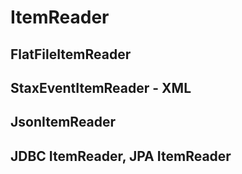 
# ItemReader
## FlatFileItemReader
## StaxEventItemReader - XML
## JsonItemReader
## JDBC ItemReader, JPA ItemReader
